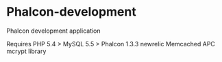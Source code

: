Phalcon-development
===================

Phalcon development application

Requires PHP 5.4 >
MySQL 5.5 >
Phalcon 1.3.3
newrelic
Memcached
APC
mcrypt library
